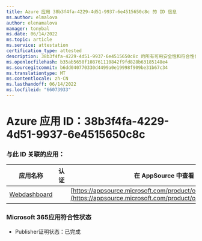 ```yaml
---
title: Azure 应用 38b3f4fa-4229-4d51-9937-6e4515650c8c 的 ID 信息
ms.author: elmalova
author: elenamalova
manager: tonybal
ms.date: 06/14/2022
ms.topic: article
ms.service: attestation
certification_type: attested
description: 38b3f4fa-4229-4d51-9937-6e4515650c8c 的所有可用安全性和符合性信息信息。
ms.openlocfilehash: b35ab5650f108761110842f9fd828b63185148e4
ms.sourcegitcommit: b6dd040770330d4499a0e19998f909be31b67c34
ms.translationtype: MT
ms.contentlocale: zh-CN
ms.lasthandoff: 06/14/2022
ms.locfileid: "66073933"
---
```

# <a name="azure-app-id-38b3f4fa-4229-4d51-9937-6e4515650c8c"></a>Azure 应用 ID：38b3f4fa-4229-4d51-9937-6e4515650c8c


### <a name="apps-associated-with-this-id"></a>与此 ID 关联的应用：
| **应用名称** | **认证** | **在 AppSource 中查看** |
|--------------|---------------|-----------------------|
| [Webdashboard](../forward/WA200002970.md) |  | [https://appsource.microsoft.com/product/office/WA200002970](https://appsource.microsoft.com/product/office/WA200002970) |

### <a name="microsoft-365-app-compliance-status"></a>Microsoft 365应用符合性状态
- Publisher证明状态：已完成
